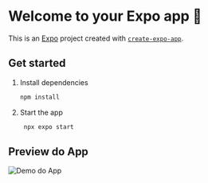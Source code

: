 # Welcome to your Expo app 👋

This is an [Expo](https://expo.dev) project created with [`create-expo-app`](https://www.npmjs.com/package/create-expo-app).

## Get started

1. Install dependencies

   ```bash
   npm install
   ```

2. Start the app

   ```bash
    npx expo start
   ```

## Preview do App

![Demo do App](https://www.youtube.com/shorts/n6LajmuAEjU?si=W5PTi62_FbbAt7vj)

